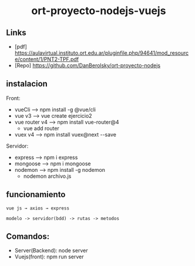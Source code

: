 
<h1 align="center"> ort-proyecto-nodejs-vuejs </h1>
    
## Links
- [pdf] https://aulavirtual.instituto.ort.edu.ar/pluginfile.php/94641/mod_resource/content/1/PNT2-TPF.pdf
- [Repo] https://github.com/DanBerolsky/ort-proyecto-nodejs
  
    
## instalacion 

Front:
 -    vueCli          --> npm install -g @vue/cli
 -    vue v3          --> vue create ejercicio2  
 -    vue router v4   --> npm install vue-router@4 
      - vue add router
 -    vuex v4         --> npm install vuex@next --save

Servidor:
  - express --> npm i express
  - mongoose --> npm i mongoose
  - nodemon --> npm install -g nodemon 
    - nodemon archivo.js


## funcionamiento
    vue js → axios → express 

    modelo -> servidor(bdd) -> rutas -> metodos

## Comandos:

- Server(Backend): node server
- Vuejs(front): npm run server



